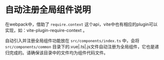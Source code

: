 # 自动注册全局组件说明

在webpack中，借助了 `require.context` 这个api，vite中也有相应的plugin可以实现，如：vite-plugin-require-context 。

自动引入并注册全局组件功能放在 `src/components/index.ts` 中，会将 `src/components/common` 目录下的.vue|.ts|.js文件自动注册为全局组件，它也是递归完成的。请确保该目录中的文件均为组件代码文件。